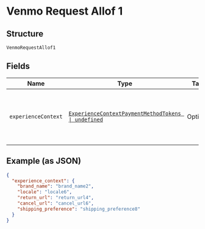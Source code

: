 
# Venmo Request Allof 1

## Structure

`VenmoRequestAllof1`

## Fields

| Name | Type | Tags | Description |
|  --- | --- | --- | --- |
| `experienceContext` | [`ExperienceContextPaymentMethodTokens \| undefined`](../../doc/models/experience-context-payment-method-tokens.md) | Optional | Customizes the Vault creation flow experience for your customers. |

## Example (as JSON)

```json
{
  "experience_context": {
    "brand_name": "brand_name2",
    "locale": "locale6",
    "return_url": "return_url4",
    "cancel_url": "cancel_url6",
    "shipping_preference": "shipping_preference8"
  }
}
```

